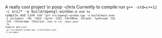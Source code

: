 A really cool project \n
poop -chris
Currently to compile run <code>g++ -std=c++11 -c src/* -o build/opengl-window.o<code> and to compile and link run <code>"g++ src/opengl-window.cpp -o build/main.exec -I includes/ -lGL -lGLU -lglfw -lX11 -lXxf86vm -lXrandr -lpthread -lXi -ldl -lXinerama -lXcursor<code>, then to run ./main.exec"
<br>
To Compile and Link
<br>
<code>g++ src/opengl-window.cpp -o build/main.exec -I includes/<code>